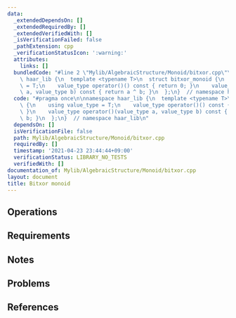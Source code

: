 ```yaml
---
data:
  _extendedDependsOn: []
  _extendedRequiredBy: []
  _extendedVerifiedWith: []
  _isVerificationFailed: false
  _pathExtension: cpp
  _verificationStatusIcon: ':warning:'
  attributes:
    links: []
  bundledCode: "#line 2 \"Mylib/AlgebraicStructure/Monoid/bitxor.cpp\"\n\nnamespace\
    \ haar_lib {\n  template <typename T>\n  struct bitxor_monoid {\n    using value_type\
    \ = T;\n    value_type operator()() const { return 0; }\n    value_type operator()(value_type\
    \ a, value_type b) const { return a ^ b; }\n  };\n}  // namespace haar_lib\n"
  code: "#pragma once\n\nnamespace haar_lib {\n  template <typename T>\n  struct bitxor_monoid\
    \ {\n    using value_type = T;\n    value_type operator()() const { return 0;\
    \ }\n    value_type operator()(value_type a, value_type b) const { return a ^\
    \ b; }\n  };\n}  // namespace haar_lib\n"
  dependsOn: []
  isVerificationFile: false
  path: Mylib/AlgebraicStructure/Monoid/bitxor.cpp
  requiredBy: []
  timestamp: '2021-04-23 23:44:44+09:00'
  verificationStatus: LIBRARY_NO_TESTS
  verifiedWith: []
documentation_of: Mylib/AlgebraicStructure/Monoid/bitxor.cpp
layout: document
title: Bitxor monoid
---
```


## Operations

## Requirements

## Notes

## Problems

## References
